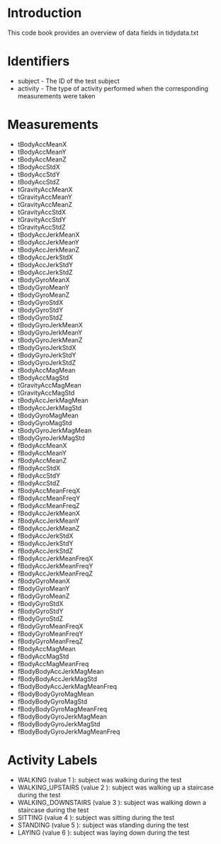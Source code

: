 # Introduction
This code book provides an overview of data fields in  tidydata.txt

Identifiers
===========
- subject  - The ID of the test subject
- activity  - The type of activity performed when the corresponding measurements were taken

Measurements
============
- tBodyAccMeanX 
- tBodyAccMeanY 
- tBodyAccMeanZ 
- tBodyAccStdX 
- tBodyAccStdY 
- tBodyAccStdZ 
- tGravityAccMeanX 
- tGravityAccMeanY 
- tGravityAccMeanZ 
- tGravityAccStdX 
- tGravityAccStdY 
- tGravityAccStdZ 
- tBodyAccJerkMeanX 
- tBodyAccJerkMeanY 
- tBodyAccJerkMeanZ 
- tBodyAccJerkStdX 
- tBodyAccJerkStdY 
- tBodyAccJerkStdZ 
- tBodyGyroMeanX 
- tBodyGyroMeanY 
- tBodyGyroMeanZ 
- tBodyGyroStdX 
- tBodyGyroStdY 
- tBodyGyroStdZ 
- tBodyGyroJerkMeanX 
- tBodyGyroJerkMeanY 
- tBodyGyroJerkMeanZ 
- tBodyGyroJerkStdX 
- tBodyGyroJerkStdY 
- tBodyGyroJerkStdZ 
- tBodyAccMagMean 
- tBodyAccMagStd 
- tGravityAccMagMean 
- tGravityAccMagStd 
- tBodyAccJerkMagMean 
- tBodyAccJerkMagStd 
- tBodyGyroMagMean 
- tBodyGyroMagStd 
- tBodyGyroJerkMagMean 
- tBodyGyroJerkMagStd 
- fBodyAccMeanX 
- fBodyAccMeanY 
- fBodyAccMeanZ 
- fBodyAccStdX 
- fBodyAccStdY 
- fBodyAccStdZ 
- fBodyAccMeanFreqX 
- fBodyAccMeanFreqY 
- fBodyAccMeanFreqZ 
- fBodyAccJerkMeanX 
- fBodyAccJerkMeanY 
- fBodyAccJerkMeanZ 
- fBodyAccJerkStdX 
- fBodyAccJerkStdY 
- fBodyAccJerkStdZ 
- fBodyAccJerkMeanFreqX 
- fBodyAccJerkMeanFreqY 
- fBodyAccJerkMeanFreqZ 
- fBodyGyroMeanX 
- fBodyGyroMeanY 
- fBodyGyroMeanZ 
- fBodyGyroStdX 
- fBodyGyroStdY 
- fBodyGyroStdZ 
- fBodyGyroMeanFreqX 
- fBodyGyroMeanFreqY 
- fBodyGyroMeanFreqZ 
- fBodyAccMagMean 
- fBodyAccMagStd 
- fBodyAccMagMeanFreq 
- fBodyBodyAccJerkMagMean 
- fBodyBodyAccJerkMagStd 
- fBodyBodyAccJerkMagMeanFreq 
- fBodyBodyGyroMagMean 
- fBodyBodyGyroMagStd 
- fBodyBodyGyroMagMeanFreq 
- fBodyBodyGyroJerkMagMean 
- fBodyBodyGyroJerkMagStd 
- fBodyBodyGyroJerkMagMeanFreq 

Activity Labels
===============
- WALKING  (value  1 ): subject was walking during the test
- WALKING_UPSTAIRS  (value  2 ): subject was walking up a staircase during the test
- WALKING_DOWNSTAIRS  (value  3 ): subject was walking down a staircase during the test
- SITTING  (value  4 ): subject was sitting during the test
- STANDING  (value  5 ): subject was standing during the test
- LAYING  (value  6 ): subject was laying down during the test
